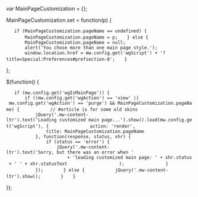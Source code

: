 var MainPageCustomization = {};

MainPageCustomization.set = function(p) {

`   if (MainPageCustomization.pageName == undefined) {`
`       MainPageCustomization.pageName = p;`
`   } else {`
`       MainPageCustomization.pageName = null;`
`       alert('You chose more than one main page style.');`
`       window.location.href = mw.config.get('wgScript') + '?title=Special:Preferences#prefsection-8';`
`   }`

};

$(function() {

`   if (mw.config.get('wgIsMainPage')) {`
`       if ((mw.config.get('wgAction') == 'view' || mw.config.get('wgAction') == 'purge') && MainPageCustomization.pageName) {`
`           // #article is for some old skins`
`           jQuery('.mw-content-ltr').text('Loading customized main page...').show().load(mw.config.get('wgScript'), {`
`               action: 'render',`
`               title: MainPageCustomization.pageName`
`           }, function(response, status, xhr) {`
`               if (status == 'error') {`
`                   jQuery('.mw-content-ltr').text('Sorry, but there was an error when '`
`                       + 'loading customized main page: ' + xhr.status + ' ' + xhr.statusText`
`                   );`
`               }`
`           });`
`       } else {`
`           jQuery('.mw-content-ltr').show();`
`       }`
`   }`

});